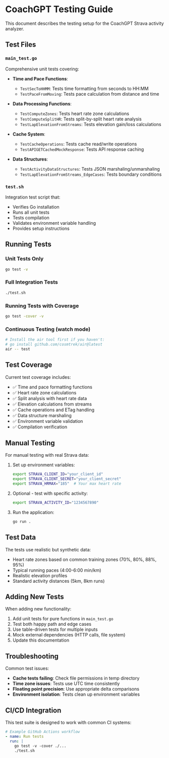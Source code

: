 # CoachGPT Testing Guide

This document describes the testing setup for the CoachGPT Strava activity analyzer.

## Test Files

### `main_test.go`
Comprehensive unit tests covering:

- **Time and Pace Functions**:
  - `TestSecToHHMM`: Tests time formatting from seconds to HH:MM
  - `TestPaceFromMoving`: Tests pace calculation from distance and time

- **Data Processing Functions**:
  - `TestComputeZones`: Tests heart rate zone calculations
  - `TestComputeSplitHR`: Tests split-by-split heart rate analysis
  - `TestLapElevationFromStreams`: Tests elevation gain/loss calculations

- **Cache System**:
  - `TestCacheOperations`: Tests cache read/write operations
  - `TestAPIGETCachedMockResponse`: Tests API response caching

- **Data Structures**:
  - `TestActivityDataStructures`: Tests JSON marshaling/unmarshaling
  - `TestLapElevationFromStreams_EdgeCases`: Tests boundary conditions

### `test.sh`
Integration test script that:
- Verifies Go installation
- Runs all unit tests
- Tests compilation
- Validates environment variable handling
- Provides setup instructions

## Running Tests

### Unit Tests Only
```bash
go test -v
```

### Full Integration Tests
```bash
./test.sh
```

### Running Tests with Coverage
```bash
go test -cover -v
```

### Continuous Testing (watch mode)
```bash
# Install the air tool first if you haven't:
# go install github.com/cosmtrek/air@latest
air -- test
```

## Test Coverage

Current test coverage includes:
- ✅ Time and pace formatting functions
- ✅ Heart rate zone calculations  
- ✅ Split analysis with heart rate data
- ✅ Elevation calculations from streams
- ✅ Cache operations and ETag handling
- ✅ Data structure marshaling
- ✅ Environment variable validation
- ✅ Compilation verification

## Manual Testing

For manual testing with real Strava data:

1. Set up environment variables:
   ```bash
   export STRAVA_CLIENT_ID="your_client_id"
   export STRAVA_CLIENT_SECRET="your_client_secret"
   export STRAVA_HRMAX="185"  # Your max heart rate
   ```

2. Optional - test with specific activity:
   ```bash
   export STRAVA_ACTIVITY_ID="1234567890"
   ```

3. Run the application:
   ```bash
   go run .
   ```

## Test Data

The tests use realistic but synthetic data:
- Heart rate zones based on common training zones (70%, 80%, 88%, 95%)
- Typical running paces (4:00-6:00 min/km)
- Realistic elevation profiles
- Standard activity distances (5km, 8km runs)

## Adding New Tests

When adding new functionality:

1. Add unit tests for pure functions in `main_test.go`
2. Test both happy path and edge cases
3. Use table-driven tests for multiple inputs
4. Mock external dependencies (HTTP calls, file system)
5. Update this documentation

## Troubleshooting

Common test issues:

- **Cache tests failing**: Check file permissions in temp directory
- **Time zone issues**: Tests use UTC time consistently
- **Floating point precision**: Use appropriate delta comparisons
- **Environment isolation**: Tests clean up environment variables

## CI/CD Integration

This test suite is designed to work with common CI systems:

```yaml
# Example GitHub Actions workflow
- name: Run tests
  run: |
    go test -v -cover ./...
    ./test.sh
```
